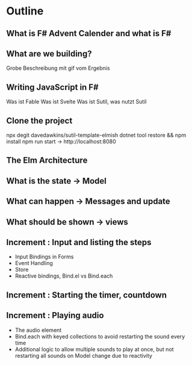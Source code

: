 # Outline
## What is F# Advent Calender and what is F#
## What are we building?
Grobe Beschreibung mit gif vom Ergebnis

## Writing JavaScript in F#
Was ist Fable
Was ist Svelte
Was ist Sutil, was nutzt Sutil

## Clone the project
npx degit davedawkins/sutil-template-elmish
dotnet tool restore && npm install
npm run start
-> http://localhost:8080

## The Elm Architecture

## What is the state -> Model

## What can happen -> Messages and update

## What should be shown -> views

## Increment : Input and listing the steps
- Input Bindings in Forms
- Event Handling
- Store
- Reactive bindings, Bind.el vs Bind.each

## Increment : Starting the timer, countdown

## Increment : Playing audio
- The audio element
- Bind.each with keyed collections to avoid restarting the sound every time
- Additional logic to allow multiple sounds to play at once, but not restarting all sounds on Model change due to reactivity

